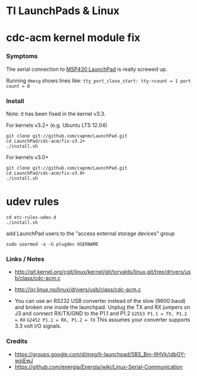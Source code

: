 # TI LaunchPads & Linux

# cdc-acm kernel module fix 

### Symptoms 
The serial connection to [MSP430 LaunchPad](http://processors.wiki.ti.com/index.php/MSP-EXP430G2_Out_of_the_box) is really screwed up.

Running ``dmesg`` shows lines like:
```tty_port_close_start: tty->count = 1 port count = 0```

### Install
Note: it has been fixed in the kernel v3.3.

For kernels v3.2+ (e.g. Ubuntu LTS 12.04)
```
git clone git://github.com/capnm/LaunchPad.git
cd LaunchPad/cdc-acm/fix-v3.2+
./install.sh
```

For kernels v3.0+
```
git clone git://github.com/capnm/LaunchPad.git
cd LaunchPad/cdc-acm/fix-v3.0+
./install.sh
```

# udev rules
```
cd etc-rules-udev.d
./install.sh
```

add LaunchPad users to the "access external storage devices" group
```
sudo usermod -a -G plugdev USERNAME
```

### Links / Notes
* http://git.kernel.org/cgit/linux/kernel/git/torvalds/linux.git/tree/drivers/usb/class/cdc-acm.c
* http://lxr.linux.no/linux/drivers/usb/class/cdc-acm.c

* You can use an RS232 USB converter instead of the slow (9600 baud) and broken one inside the launchpad. Unplug the TX and RX jumpers on J3 and connect RX/TX/GND to the P1.1 and P1.2 ``G2553 P1.1 = TX, P1.2 = RX`` ``G2452 P1.1 = RX, P1.2 = TX``  This assumes your converter supports 3.3 volt I/O signals.


### Credits
* https://groups.google.com/d/msg/ti-launchpad/5BS_Bm-9HVk/idbOY-wsiEwJ
* https://github.com/energia/Energia/wiki/Linux-Serial-Communication
